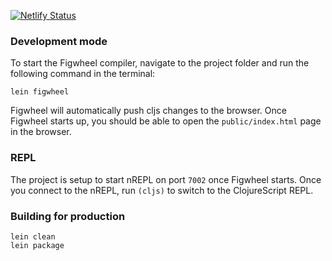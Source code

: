 [![Netlify Status](https://api.netlify.com/api/v1/badges/0187883d-95d3-4bbd-b169-5608c2a54e71/deploy-status)](https://app.netlify.com/sites/spacex-cljs/deploys)


### Development mode

To start the Figwheel compiler, navigate to the project folder and run the following command in the terminal:

```
lein figwheel
```

Figwheel will automatically push cljs changes to the browser.
Once Figwheel starts up, you should be able to open the `public/index.html` page in the browser.

### REPL

The project is setup to start nREPL on port `7002` once Figwheel starts.
Once you connect to the nREPL, run `(cljs)` to switch to the ClojureScript REPL.

### Building for production

```
lein clean
lein package
```
